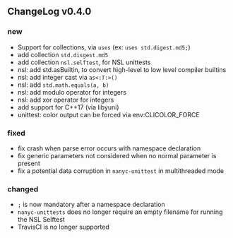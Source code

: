 ## ChangeLog v0.4.0


### new

* Support for collections, via `uses` (ex: `uses std.digest.md5;`)
* add collection `std.disgest.md5`
* add collection `nsl.selftest`, for NSL unittests
* nsl: add std.asBuiltin, to convert high-level to low level compiler builtins
* nsl: add integer cast via `as<:T:>()`
* nsl: add `std.math.equals(a, b)`
* nsl: add modulo operator for integers
* nsl: add xor operator for integers
* add support for C++17 (via libyuni)
* unittest: color output can be forced via env:CLICOLOR_FORCE


### fixed

* fix crash when parse error occurs with namespace declaration
* fix generic parameters not considered when no normal parameter is present
* fix a potential data corruption in `nanyc-unittest` in multithreaded mode


### changed

* `;` is now mandatory after a namespace declaration
* `nanyc-unittests` does no longer require an empty filename for running the
  NSL Selftest
* TravisCI is no longer supported
